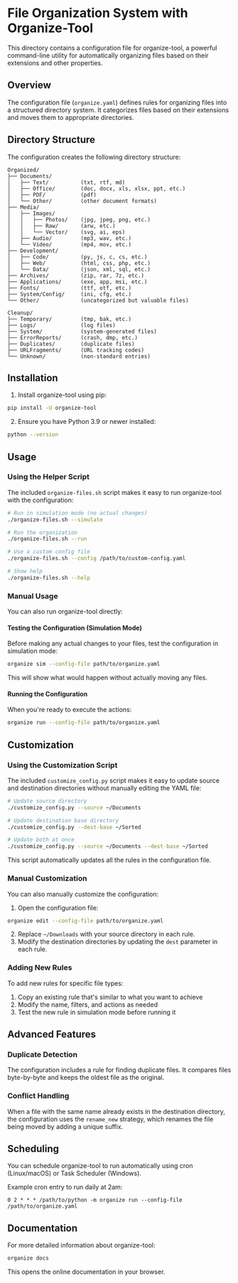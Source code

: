 # File Organization System with Organize-Tool

This directory contains a configuration file for organize-tool, a powerful command-line utility for automatically organizing files based on their extensions and other properties.

## Overview

The configuration file (`organize.yaml`) defines rules for organizing files into a structured directory system. It categorizes files based on their extensions and moves them to appropriate directories.

## Directory Structure

The configuration creates the following directory structure:

```
Organized/
├── Documents/
│   ├── Text/          (txt, rtf, md)
│   ├── Office/        (doc, docx, xls, xlsx, ppt, etc.)
│   ├── PDF/           (pdf)
│   └── Other/         (other document formats)
├── Media/
│   ├── Images/
│   │   ├── Photos/    (jpg, jpeg, png, etc.)
│   │   ├── Raw/       (arw, etc.)
│   │   └── Vector/    (svg, ai, eps)
│   ├── Audio/         (mp3, wav, etc.)
│   └── Video/         (mp4, mov, etc.)
├── Development/
│   ├── Code/          (py, js, c, cs, etc.)
│   ├── Web/           (html, css, php, etc.)
│   └── Data/          (json, xml, sql, etc.)
├── Archives/          (zip, rar, 7z, etc.)
├── Applications/      (exe, app, msi, etc.)
├── Fonts/             (ttf, otf, etc.)
├── System/Config/     (ini, cfg, etc.)
└── Other/             (uncategorized but valuable files)

Cleanup/
├── Temporary/         (tmp, bak, etc.)
├── Logs/              (log files)
├── System/            (system-generated files)
├── ErrorReports/      (crash, dmp, etc.)
├── Duplicates/        (duplicate files)
├── URLFragments/      (URL tracking codes)
└── Unknown/           (non-standard entries)
```

## Installation

1. Install organize-tool using pip:

```bash
pip install -U organize-tool
```

2. Ensure you have Python 3.9 or newer installed:

```bash
python --version
```

## Usage

### Using the Helper Script

The included `organize-files.sh` script makes it easy to run organize-tool with the configuration:

```bash
# Run in simulation mode (no actual changes)
./organize-files.sh --simulate

# Run the organization
./organize-files.sh --run

# Use a custom config file
./organize-files.sh --config /path/to/custom-config.yaml

# Show help
./organize-files.sh --help
```

### Manual Usage

You can also run organize-tool directly:

#### Testing the Configuration (Simulation Mode)

Before making any actual changes to your files, test the configuration in simulation mode:

```bash
organize sim --config-file path/to/organize.yaml
```

This will show what would happen without actually moving any files.

#### Running the Configuration

When you're ready to execute the actions:

```bash
organize run --config-file path/to/organize.yaml
```

## Customization

### Using the Customization Script

The included `customize_config.py` script makes it easy to update source and destination directories without manually editing the YAML file:

```bash
# Update source directory
./customize_config.py --source ~/Documents

# Update destination base directory
./customize_config.py --dest-base ~/Sorted

# Update both at once
./customize_config.py --source ~/Documents --dest-base ~/Sorted
```

This script automatically updates all the rules in the configuration file.

### Manual Customization

You can also manually customize the configuration:

1. Open the configuration file:

```bash
organize edit --config-file path/to/organize.yaml
```

2. Replace `~/Downloads` with your source directory in each rule.
3. Modify the destination directories by updating the `dest` parameter in each rule.

### Adding New Rules

To add new rules for specific file types:

1. Copy an existing rule that's similar to what you want to achieve
2. Modify the name, filters, and actions as needed
3. Test the new rule in simulation mode before running it

## Advanced Features

### Duplicate Detection

The configuration includes a rule for finding duplicate files. It compares files byte-by-byte and keeps the oldest file as the original.

### Conflict Handling

When a file with the same name already exists in the destination directory, the configuration uses the `rename_new` strategy, which renames the file being moved by adding a unique suffix.

## Scheduling

You can schedule organize-tool to run automatically using cron (Linux/macOS) or Task Scheduler (Windows).

Example cron entry to run daily at 2am:

```
0 2 * * * /path/to/python -m organize run --config-file /path/to/organize.yaml
```

## Documentation

For more detailed information about organize-tool:

```bash
organize docs
```

This opens the online documentation in your browser.

